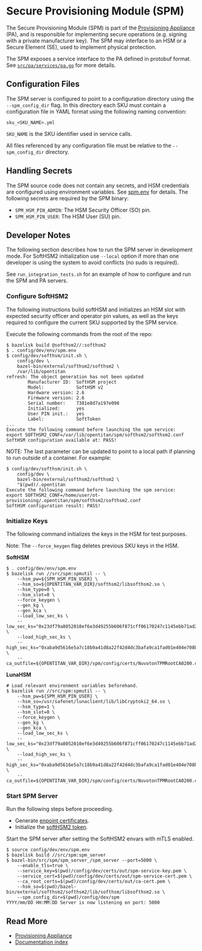 # Secure Provisioning Module (SPM)

The Secure Provisioning Module (SPM) is part of the
[Provisioning Appliance](pa.md) (PA), and is responsible for implementing
secure operations (e.g. signing with a private manufacturer key). The SPM may
interface to an HSM or a Secure Element (SE), used to implement physical
protection.

The SPM exposes a service interface to the PA defined in protobuf format.
See [`src/pa/services/pa.go`](../src/pa/proto/pa.proto) for more details.

## Configuration Files

The SPM server is configured to point to a configuration directory using the
`--spm_config_dir` flag. In this directory each SKU must contain a
configuration file in YAML format using the following naming convention:

```
sku_<SKU_NAME>.yml
```

`SKU_NAME` is the SKU identifier used in service calls.

All files referenced by any configuration file must be relative to the
`--spm_config_dir` directory.

## Handling Secrets

The SPM source code does not contain any secrets, and HSM credentials are
configured using environment variables. See
[spm.env](../config/dev/env/spm.env) for details. The following secrets are
required by the SPM binary:

* `SPM_HSM_PIN_ADMIN`: The HSM Security Officer (SO) pin.
* `SPM_HSM_PIN_USER`: The HSM User (SU) pin.

## Developer Notes

The following section describes how to run the SPM server in development mode.
For SoftHSM2 initialization use `--local` option if more than one developer is
using the system to avoid conflicts (no sudo is required).

See `run_integration_tests.sh` for an example of how to configure and run
the SPM and PA servers.

### Configure SoftHSM2

The following instructions build softHSM and initializes an HSM slot with
expected security officer and operator pin values, as well as the keys required
to configure the current SKU supported by the SPM service.

Execute the following commands from the root of the repo:

```console
$ bazelisk build @softhsm2//:softhsm2
$ . config/dev/env/spm.env
$ config/dev/softhsm/init.sh \
    config/dev \
    bazel-bin/external/softhsm2/softhsm2 \
    /var/lib/opentitan
refresh: The object generation has not been updated
        Manufacturer ID:  SoftHSM project
        Model:            SoftHSM v2
        Hardware version: 2.6
        Firmware version: 2.6
        Serial number:    7381e8d7a197e098
        Initialized:      yes
        User PIN init.:   yes
        Label:            SoftToken
...
Execute the following command before launching the spm service:
export SOFTHSM2_CONF=/var/lib/opentitan/spm/softhsm2/softhsm2.conf
SoftHSM configuration available at: PASS!
```

NOTE: The last parameter can be updated to point to a local path if planning
to run outside of a container. For example:

```console
$ config/dev/softhsm/init.sh \
    config/dev \
    bazel-bin/external/softhsm2/softhsm2 \
    "$(pwd)/.opentitan
Execute the following command before launching the spm service:
export SOFTHSM2_CONF=/home/user/ot-provisioning/.opentitan/spm/softhsm2/softhsm2.conf
SoftHSM configuration result: PASS!
```

### Initialize Keys

The following command initializes the keys in the HSM for test purposes.

Note: The `--force_keygen` flag deletes previous SKU keys in the HSM.

**SoftHSM**

```console
$ . config/dev/env/spm.env
$ bazelisk run //src/spm:spmutil -- \
    --hsm_pw=${SPM_HSM_PIN_USER} \
    --hsm_so=${OPENTITAN_VAR_DIR}/softhsm2/libsofthsm2.so \
    --hsm_type=0 \
    --hsm_slot=0 \
    --force_keygen \
    --gen_kg \
    --gen_kca \
    --load_low_sec_ks \
    --low_sec_ks="0x23df79a8052010ef6e3d49255b606f871cff06170247c1145ebb71ad23834061" \
    --load_high_sec_ks \
    --high_sec_ks="0xaba9d5616e5a7c18b9a41d8a22f42d4dc3bafa9ca1fad01e404e708b1eab21fd" \
    --ca_outfile=${OPENTITAN_VAR_DIR}/spm/config/certs/NuvotonTPMRootCA0200.cer
```

**LunaHSM**

```console
# Load relevant environment variables beforehand.
$ bazelisk run //src/spm:spmutil -- \
    --hsm_pw=${SPM_HSM_PIN_USER} \
    --hsm_so=/usr/safenet/lunaclient/lib/libCryptoki2_64.so \
    --hsm_type=1 \
    --hsm_slot=0 \
    --force_keygen \
    --gen_kg \
    --gen_kca \
    --load_low_sec_ks \
    --low_sec_ks="0x23df79a8052010ef6e3d49255b606f871cff06170247c1145ebb71ad23834061" \
    --load_high_sec_ks \
    --high_sec_ks="0xaba9d5616e5a7c18b9a41d8a22f42d4dc3bafa9ca1fad01e404e708b1eab21fd" \
    --ca_outfile=${OPENTITAN_VAR_DIR}/spm/config/certs/NuvotonTPMRootCA0200.cer
```

### Start SPM Server

Run the following steps before proceeding.

* Generate [enpoint certificates](auth.md#endpoint-certificates).
* Initialize the [softHSM2 token](#configure-softhsm2).

Start the SPM server after setting the SoftHSM2 envars with mTLS enabled.

```console
$ source config/dev/env/spm.env
$ bazelisk build //src/spm:spm_server
$ bazel-bin/src/spm/spm_server_/spm_server --port=5000 \
    --enable_tls=true \
    --service_key=$(pwd)/config/dev/certs/out/spm-service-key.pem \
    --service_cert=$(pwd)/config/dev/certs/out/spm-service-cert.pem \
    --ca_root_certs=$(pwd)/config/dev/certs/out/ca-cert.pem \
    --hsm_so=$(pwd)/bazel-bin/external/softhsm2/softhsm2/lib/softhsm/libsofthsm2.so \
    --spm_config_dir=$(pwd)/config/dev/spm
YYYY/mm/DD HH:MM:DD Server is now listening on port: 5000
```

## Read More

* [Provisioning Appliance](pa.md)
* [Documentation index](README.md)
